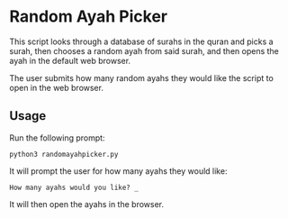 # Random Ayah Picker

This script looks through a database of surahs in the quran and picks a surah, then chooses a random ayah from said surah, and then opens the ayah in the default web browser. 

The user submits how many random ayahs they would like the script to open in the web browser.

## Usage
Run the following prompt:
```
python3 randomayahpicker.py
```
It will prompt the user for how many ayahs they would like:
```
How many ayahs would you like? _
```
It will then open the ayahs in the browser. 